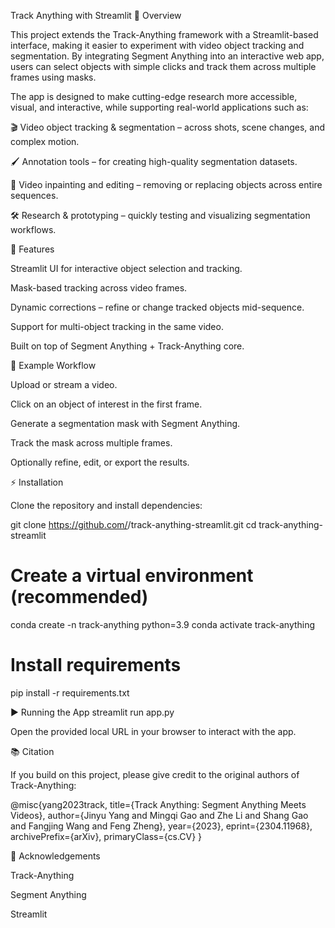 Track Anything with Streamlit
📌 Overview

This project extends the Track-Anything
 framework with a Streamlit-based interface, making it easier to experiment with video object tracking and segmentation. By integrating Segment Anything
 into an interactive web app, users can select objects with simple clicks and track them across multiple frames using masks.

The app is designed to make cutting-edge research more accessible, visual, and interactive, while supporting real-world applications such as:

🎬 Video object tracking & segmentation – across shots, scene changes, and complex motion.

🖌 Annotation tools – for creating high-quality segmentation datasets.

🎨 Video inpainting and editing – removing or replacing objects across entire sequences.

🛠 Research & prototyping – quickly testing and visualizing segmentation workflows.

🚀 Features

Streamlit UI for interactive object selection and tracking.

Mask-based tracking across video frames.

Dynamic corrections – refine or change tracked objects mid-sequence.

Support for multi-object tracking in the same video.

Built on top of Segment Anything + Track-Anything core.

🎥 Example Workflow

Upload or stream a video.

Click on an object of interest in the first frame.

Generate a segmentation mask with Segment Anything.

Track the mask across multiple frames.

Optionally refine, edit, or export the results.

⚡ Installation

Clone the repository and install dependencies:

git clone https://github.com/<your-username>/track-anything-streamlit.git
cd track-anything-streamlit

# Create a virtual environment (recommended)
conda create -n track-anything python=3.9
conda activate track-anything

# Install requirements
pip install -r requirements.txt

▶️ Running the App
streamlit run app.py


Open the provided local URL in your browser to interact with the app.

📚 Citation

If you build on this project, please give credit to the original authors of Track-Anything:

@misc{yang2023track,
      title={Track Anything: Segment Anything Meets Videos}, 
      author={Jinyu Yang and Mingqi Gao and Zhe Li and Shang Gao and Fangjing Wang and Feng Zheng},
      year={2023},
      eprint={2304.11968},
      archivePrefix={arXiv},
      primaryClass={cs.CV}
}

🙏 Acknowledgements

Track-Anything

Segment Anything

Streamlit
